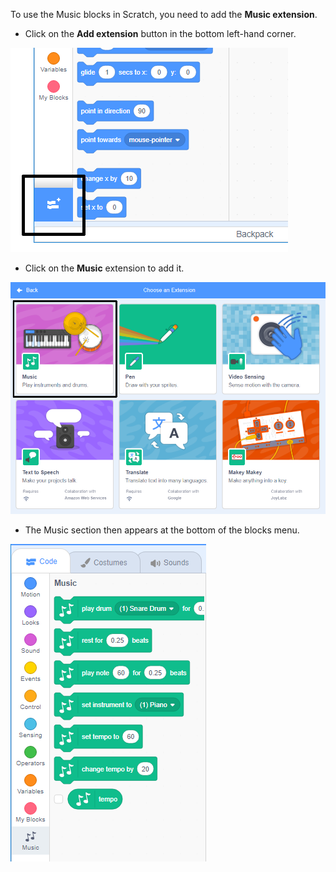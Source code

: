 To use the Music blocks in Scratch, you need to add the **Music extension**.

+ Click on the **Add extension** button in the bottom left-hand corner.

![add extension button highlighted](images/add-extension-annotated.png)

+ Click on the **Music** extension to add it.

![music extension highlighted](images/click-music-annotated.png)

+ The Music section then appears at the bottom of the blocks menu.

![music extension blocks](images/music-extension-blocks.png)